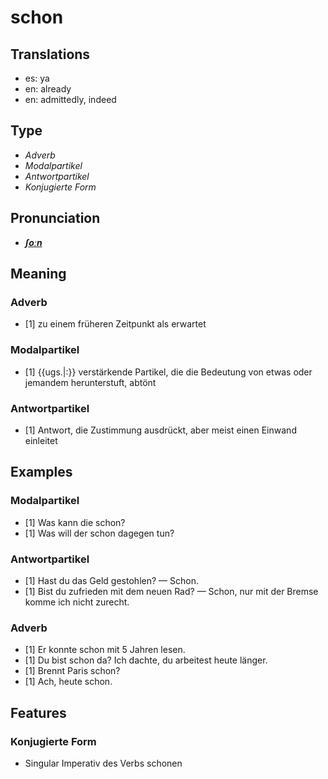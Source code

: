 # schon
## Translations
- es: ya
- en: already
- en: admittedly, indeed
## Type
- _Adverb_
- _Modalpartikel_
- _Antwortpartikel_
- _Konjugierte Form_
## Pronunciation
- **_[ʃoːn](https://commons.wikimedia.org/wiki/File:De-schon.ogg)_**
## Meaning
### Adverb
- [1] zu einem früheren Zeitpunkt als erwartet
### Modalpartikel
- [1] {{ugs.|:}} verstärkende Partikel, die die Bedeutung von etwas oder jemandem herunterstuft, abtönt
### Antwortpartikel
- [1] Antwort, die Zustimmung ausdrückt, aber meist einen Einwand einleitet
## Examples
### Modalpartikel
- [1] Was kann die schon?
- [1] Was will der schon dagegen tun?
### Antwortpartikel
- [1] Hast du das Geld gestohlen? — Schon.
- [1] Bist du zufrieden mit dem neuen Rad? — Schon, nur mit der Bremse komme ich nicht zurecht.
### Adverb
- [1] Er konnte schon mit 5 Jahren lesen.
- [1] Du bist schon da? Ich dachte, du arbeitest heute länger.
- [1] Brennt Paris schon?
- [1] Ach, heute schon.
## Features
### Konjugierte Form
-  Singular Imperativ des Verbs schonen
